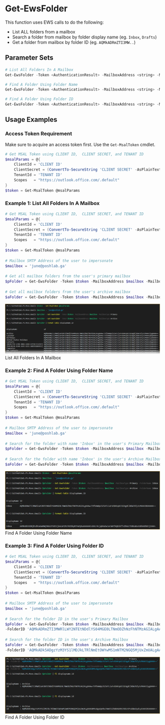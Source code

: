 # Get-EwsFolder

This function uses EWS calls to do the following:
- List ALL folders from a mailbox
- Search a folder from mailbox by folder display name (eg. `Inbox`, `Drafts`)
- Get a folder from mailbox by folder ID (eg. `AQMkADRmZTI3MW..`)

## Parameter Sets

```PowerShell
# List All Folders In A Mailbox
Get-EwsFolder -Token <AuthenticationResult> -MailboxAddress <string> -MailboxType <string> [<CommonParameters>]
```

```PowerShell
# Find A Folder Using Folder Name
Get-EwsFolder -Token <AuthenticationResult> -MailboxAddress <string> -MailboxType <string> -FolderID <string> [<CommonParameters>]
```

```PowerShell
# Find A Folder Using Folder ID
Get-EwsFolder -Token <AuthenticationResult> -MailboxAddress <string> -MailboxType <string> -FolderName <string> [<CommonParameters>]
```

## Usage Examples

### Access Token Requirement

Make sure to acquire an access token first. Use the `Get-MsalToken` cmdlet.

```PowerShell
# Get MSAL Token using CLIENT ID,  CLIENT SECRET, and TENANT ID
$msalParams = @{
    ClientId = 'CLIENT ID'
    ClientSecret = (ConvertTo-SecureString 'CLIENT SECRET' -AsPlainText -Force)
    TenantId = 'TENANT ID'
    Scopes   = "https://outlook.office.com/.default"
}
$token = Get-MsalToken @msalParams
```

### Example 1: List All Folders In A Mailbox

```PowerShell
# Get MSAL Token using CLIENT ID,  CLIENT SECRET, and TENANT ID
$msalParams = @{
    ClientId = 'CLIENT ID'
    ClientSecret = (ConvertTo-SecureString 'CLIENT SECRET' -AsPlainText -Force)
    TenantId = 'TENANT ID'
    Scopes   = "https://outlook.office.com/.default"
}
$token = Get-MsalToken @msalParams

# Mailbox SMTP Address of the user to impersonate
$mailbox = 'june@poshlab.ga'

# Get all mailbox folders from the user's primary mailbox
$pFolder = Get-EwsFolder -Token $token -MailboxAddress $mailbox -MailboxType Primary

# Get all mailbox folders from the user's archive mailbox
$aFolder = Get-EwsFolder -Token $token -MailboxAddress $mailbox -MailboxType Archive
```

![Example 1: List All Folders In A Mailbox](images/Get-EwsFolder-Example01.png)<br>List All Folders In A Mailbox

### Example 2: Find A Folder Using Folder Name

```PowerShell
# Get MSAL Token using CLIENT ID,  CLIENT SECRET, and TENANT ID
$msalParams = @{
    ClientId = 'CLIENT ID'
    ClientSecret = (ConvertTo-SecureString 'CLIENT SECRET' -AsPlainText -Force)
    TenantId = 'TENANT ID'
    Scopes   = "https://outlook.office.com/.default"
}
$token = Get-MsalToken @msalParams

# Mailbox SMTP Address of the user to impersonate
$mailbox = 'june@poshlab.ga'

# Search for the folder with name 'Inbox' in the user's Primary Mailbox
$pFolder = Get-EwsFolder -Token $token -MailboxAddress $mailbox -MailboxType Primary -FolderName Inbox

# Search for the folder with name 'Inbox' in the user's Archive Mailbox
$aFolder = Get-EwsFolder -Token $token -MailboxAddress $mailbox -MailboxType Archive -FolderName Inbox
```

![Example 2: Find A Folder Using Folder Name](images/Get-EwsFolder-Example02.png)<br>Find A Folder Using Folder Name

### Example 3: Find A Folder Using Folder ID

```PowerShell
# Get MSAL Token using CLIENT ID,  CLIENT SECRET, and TENANT ID
$msalParams = @{
    ClientId = 'CLIENT ID'
    ClientSecret = (ConvertTo-SecureString 'CLIENT SECRET' -AsPlainText -Force)
    TenantId = 'TENANT ID'
    Scopes   = "https://outlook.office.com/.default"
}
$token = Get-MsalToken @msalParams

# Mailbox SMTP Address of the user to impersonate
$mailbox = 'june@poshlab.ga'

# Search for the folder ID in the user's Primary Mailbox
$pFolder = Get-EwsFolder -Token $token -MailboxAddress $mailbox -MailboxType Primary `
-FolderID 'AQMkADRmZTI3MWRlLWY2NTEtNDdlYS04MGE0LTNmODZhNzFhNTMzAGIALgAAAw+T9fhAm8pLhZSATLiuFvEBAEqUOJ1EAgdClXDW7Gfy3cMAAAJiygAAAA=='

# Search for the folder ID in the user's Archive Mailbox
$aFolder = Get-EwsFolder -Token $token -MailboxAddress $mailbox -MailboxType Archive `
-FolderID 'AQMkADk5ADgzYzM3YS1lMDJkLTRlNmEtOWYwMS1mNTM2NGQ5MjUxZmUALgAAA68MAsXguOpHho7Am6tSZh8BAGKR9/4OEe5PsddW42ydLyEAAAIBSAAAAA=='
```

![Example 3: Find A Folder Using Folder ID](images/Get-EwsFolder-Example03.png)<br>Find A Folder Using Folder ID